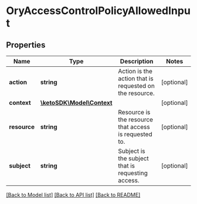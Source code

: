 # OryAccessControlPolicyAllowedInput

## Properties
Name | Type | Description | Notes
------------ | ------------- | ------------- | -------------
**action** | **string** | Action is the action that is requested on the resource. | [optional] 
**context** | [**\ketoSDK\Model\Context**](Context.md) |  | [optional] 
**resource** | **string** | Resource is the resource that access is requested to. | [optional] 
**subject** | **string** | Subject is the subject that is requesting access. | [optional] 

[[Back to Model list]](../README.md#documentation-for-models) [[Back to API list]](../README.md#documentation-for-api-endpoints) [[Back to README]](../README.md)


